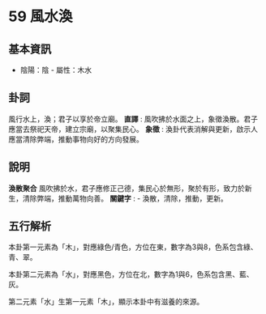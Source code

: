 # 59 風水渙

## 基本資訊
- 陰陽：陰 - 屬性：木水 
## 卦詞
風行水上，渙；君子以享於帝立廟。
 **直譯** : 風吹拂於水面之上，象徵渙散。君子應當去祭祀天帝，建立宗廟，以聚集民心。
 **象徵** : 渙卦代表消解與更新，啟示人應當清除弊端，推動事物向好的方向發展。
## 說明
**渙散聚合** 風吹拂於水，君子應修正己德，集民心於無形，聚於有形，致力於新生，清除弊端，推動萬物向善。
**關鍵字** : - 渙散，清除，推動，更新。
## 五行解析
本卦第一元素為「木」，對應綠色/青色，方位在東，數字為3與8，色系包含綠、青、翠。

本卦第二元素為「水」，對應黑色，方位在北，數字為1與6，色系包含黑、藍、灰。

第二元素「水」生第一元素「木」，顯示本卦中有滋養的來源。

